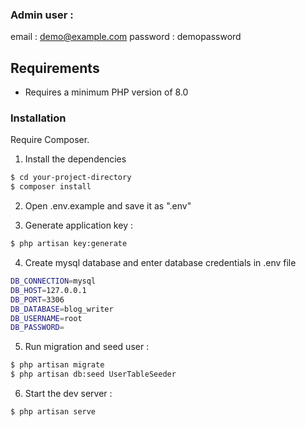 ### Admin user : 
email : demo@example.com
password : demopassword


## Requirements
- Requires a minimum PHP version of 8.0


### Installation

Require Composer.


1. Install the dependencies

```sh
$ cd your-project-directory
$ composer install
```

2. Open .env.example and save it as ".env"

3. Generate application key :

```sh
$ php artisan key:generate
```



4. Create mysql database and enter database credentials in .env file  

```sh
DB_CONNECTION=mysql
DB_HOST=127.0.0.1
DB_PORT=3306
DB_DATABASE=blog_writer
DB_USERNAME=root
DB_PASSWORD=
```

5. Run migration and seed user :

```sh
$ php artisan migrate
$ php artisan db:seed UserTableSeeder
```


6. Start the dev server :

```sh
$ php artisan serve
```



